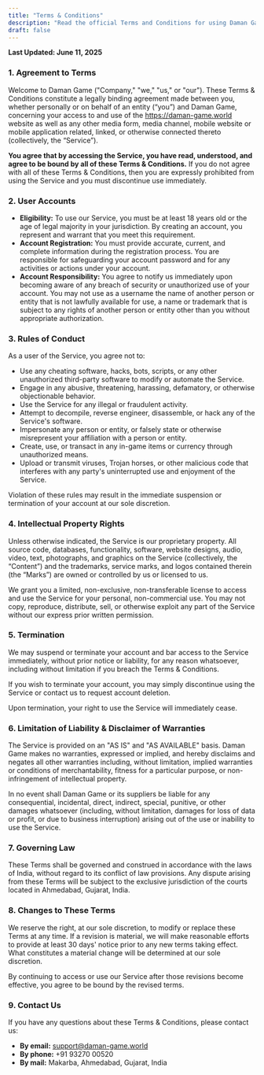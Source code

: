 ```yaml
---
title: "Terms & Conditions"
description: "Read the official Terms and Conditions for using Daman Game. By creating an account and using our services, you agree to these rules, obligations, and user conduct policies."
draft: false
---
```


**Last Updated: June 11, 2025**

### 1. Agreement to Terms

Welcome to Daman Game ("Company," "we," "us," or "our"). These Terms & Conditions constitute a legally binding agreement made between you, whether personally or on behalf of an entity (“you”) and Daman Game, concerning your access to and use of the https://daman-game.world website as well as any other media form, media channel, mobile website or mobile application related, linked, or otherwise connected thereto (collectively, the “Service”).

**You agree that by accessing the Service, you have read, understood, and agree to be bound by all of these Terms & Conditions.** If you do not agree with all of these Terms & Conditions, then you are expressly prohibited from using the Service and you must discontinue use immediately.

### 2. User Accounts

* **Eligibility:** To use our Service, you must be at least 18 years old or the age of legal majority in your jurisdiction. By creating an account, you represent and warrant that you meet this requirement.
* **Account Registration:** You must provide accurate, current, and complete information during the registration process. You are responsible for safeguarding your account password and for any activities or actions under your account.
* **Account Responsibility:** You agree to notify us immediately upon becoming aware of any breach of security or unauthorized use of your account. You may not use as a username the name of another person or entity that is not lawfully available for use, a name or trademark that is subject to any rights of another person or entity other than you without appropriate authorization.

### 3. Rules of Conduct

As a user of the Service, you agree not to:

* Use any cheating software, hacks, bots, scripts, or any other unauthorized third-party software to modify or automate the Service.
* Engage in any abusive, threatening, harassing, defamatory, or otherwise objectionable behavior.
* Use the Service for any illegal or fraudulent activity.
* Attempt to decompile, reverse engineer, disassemble, or hack any of the Service's software.
* Impersonate any person or entity, or falsely state or otherwise misrepresent your affiliation with a person or entity.
* Create, use, or transact in any in-game items or currency through unauthorized means.
* Upload or transmit viruses, Trojan horses, or other malicious code that interferes with any party's uninterrupted use and enjoyment of the Service.

Violation of these rules may result in the immediate suspension or termination of your account at our sole discretion.

### 4. Intellectual Property Rights

Unless otherwise indicated, the Service is our proprietary property. All source code, databases, functionality, software, website designs, audio, video, text, photographs, and graphics on the Service (collectively, the “Content”) and the trademarks, service marks, and logos contained therein (the “Marks”) are owned or controlled by us or licensed to us.

We grant you a limited, non-exclusive, non-transferable license to access and use the Service for your personal, non-commercial use. You may not copy, reproduce, distribute, sell, or otherwise exploit any part of the Service without our express prior written permission.

### 5. Termination

We may suspend or terminate your account and bar access to the Service immediately, without prior notice or liability, for any reason whatsoever, including without limitation if you breach the Terms & Conditions.

If you wish to terminate your account, you may simply discontinue using the Service or contact us to request account deletion.

Upon termination, your right to use the Service will immediately cease.

### 6. Limitation of Liability & Disclaimer of Warranties

The Service is provided on an "AS IS" and "AS AVAILABLE" basis. Daman Game makes no warranties, expressed or implied, and hereby disclaims and negates all other warranties including, without limitation, implied warranties or conditions of merchantability, fitness for a particular purpose, or non-infringement of intellectual property.

In no event shall Daman Game or its suppliers be liable for any consequential, incidental, direct, indirect, special, punitive, or other damages whatsoever (including, without limitation, damages for loss of data or profit, or due to business interruption) arising out of the use or inability to use the Service.

### 7. Governing Law

These Terms shall be governed and construed in accordance with the laws of India, without regard to its conflict of law provisions. Any dispute arising from these Terms will be subject to the exclusive jurisdiction of the courts located in Ahmedabad, Gujarat, India.

### 8. Changes to These Terms

We reserve the right, at our sole discretion, to modify or replace these Terms at any time. If a revision is material, we will make reasonable efforts to provide at least 30 days' notice prior to any new terms taking effect. What constitutes a material change will be determined at our sole discretion.

By continuing to access or use our Service after those revisions become effective, you agree to be bound by the revised terms.

### 9. Contact Us

If you have any questions about these Terms & Conditions, please contact us:

* **By email:** support@daman-game.world
* **By phone:** +91 93270 00520
* **By mail:** Makarba, Ahmedabad, Gujarat, India